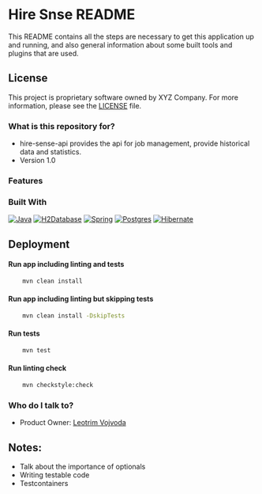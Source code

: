 # Hire Snse README #

This README contains all the steps are necessary to get this application up and running,
and also general information about some built tools and plugins that are used.

## License

This project is proprietary software owned by XYZ Company. For more information, please see the [LICENSE](./LICENSE) file.

### What is this repository for? ###

* hire-sense-api provides the api for job management, provide historical data and statistics.
* Version 1.0

### Features

### Built With ###
[![Java][java.com]][java-url]
[![H2Database][maven.apache.org]][maven-url]
[![Spring][spring.io]][spring-url]
[![Postgres][postgresql.org]][postgresql-url]
[![Hibernate][hibernate.org]][hibernate-url]

## Deployment ##
#### Run app including linting and tests ####

```sh
    mvn clean install
```

#### Run app including linting but skipping tests ####
```sh
    mvn clean install -DskipTests
```

#### Run tests ####
```sh
    mvn test
```
#### Run linting check ####
```sh
    mvn checkstyle:check
```

### Who do I talk to? ###
* Product Owner: [Leotrim Vojvoda](mailto:leotrim.vojvoda@boreksolutions.de)

[spring.io]: https://img.shields.io/badge/Spring_BOOT-6CB42C?style=for-the-badge&logo=spring&logoColor=FFFFFF
[spring-url]: https://spring.io/
[java.com]: https://img.shields.io/badge/Java-ed2024?style=for-the-badge&logo=oracle&logoColor=white
[java-url]: https://www.java.com/en/
[postgresql.org]: https://img.shields.io/badge/Postgresql-31648c?style=for-the-badge&logo=postgresql&logoColor=white
[postgresql-url]: https://www.postgresql.org/
[h2database.com]: https://img.shields.io/badge/H2_Database-1020fe?style=for-the-badge
[h2database-url]: https://www.h2database.com/html/main.html
[maven.apache.org]: https://img.shields.io/badge/Maven-C71A36?style=for-the-badge&logo=apache-maven&logoColor=white
[maven-url]: https://maven.apache.org/
[flywaydb.org]: https://img.shields.io/badge/Flyway-CC0200?style=for-the-badge&logo=flyway&logoColor=white
[flyway-url]: https://flywaydb.org/
[hibernate.org]: https://img.shields.io/badge/Hibernate-59666C?style=for-the-badge&logo=hibernate&logoColor=black
[hibernate-url]: https://hibernate.org/
[checkstyle.sourceforge.io]: https://img.shields.io/badge/Checkstyle-fdc205?style=for-the-badge
[checkstyle-url]: https://checkstyle.sourceforge.io/


## Notes:
* Talk about the importance of optionals
* Writing testable code
* Testcontainers
